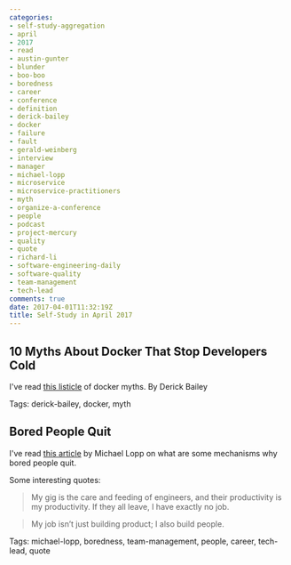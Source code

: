```yaml
---
categories:
- self-study-aggregation
- april
- 2017
- read
- austin-gunter
- blunder
- boo-boo
- boredness
- career
- conference
- definition
- derick-bailey
- docker
- failure
- fault
- gerald-weinberg
- interview
- manager
- michael-lopp
- microservice
- microservice-practitioners
- myth
- organize-a-conference
- people
- podcast
- project-mercury
- quality
- quote
- richard-li
- software-engineering-daily
- software-quality
- team-management
- tech-lead
comments: true
date: 2017-04-01T11:32:19Z
title: Self-Study in April 2017 
---
```


<!--
## Gerald Weinberg on Bugs, Errors, and Software Quality

I've listened to [this interview][bug-error-weinberg] with Gerald Weinberg where he first talks about software quality, defining a fault, failure, a boo-boo, a blunder (below). Then, they move on to the cost of quality, experiences in his project 'Mercury' (a man in orbit; his contribution was on the software side). Says it's one of his first projects where a person's life was directly related to a piece of software.

Fault: wrong operation in code
Failure: user's experience caused by a fault
Boo-boo: a one-off, small failure. Usually shrugged as a small defect
Blunder: a one-off, big failure. Can kill a career

About the cost of software, he mentions that many managers are not willing to pay the price of almost defect-free software and that this level of quality is not required in every project. This idea is similar to the one 'Testing every part is akin to reading every letter on the newspaper: one parts are more important than other'.

This interview talks about similar topics than 'Why programs fail', especially about the definition.

At the end of the interview, he talks about team-based software development (~XP) and an anecdote about a company he was consulting with: follow the process or pay the defects out of your own pocket. One of them, accepted paying for defects, until he made a big mistake. Accepted training the rest of the employees into his very precise methods and became very valuable to the company.

Tags: podcast, gerald-weinberg, quality, interview, manager, software-quality, definition, fault, failure, boo-boo, blunder, project-mercury

TODO missing link
[bug-error-weinberg]: http://... 
-->

<!--
## Microservice Practitioners with Austin Gunter and Richard Li

I've listened to [this podcast][us-practitioners] at Software Engineering Daily with Austin Gunter and Richard Li. In it, they talk about how they have organized the conference 'Microservice Practicitioners': how to find speakers, the vibes of the conference, etc.

Tags: austin-gunter, richard-li, organize-a-conference, conference, microservice, microservice-practitioners, podcast, software-engineering-daily

TODO missing link
[us-practitioners]: http://...
-->


## 10 Myths About Docker That Stop Developers Cold

I've read [this listicle][docker-myths-bailey] of docker myths. By Derick Bailey

Tags: derick-bailey, docker, myth

[docker-myths-bailey]: https://dev.to/derickbailey/10-myths-about-docker-that-stop-developers-cold

## Bored People Quit

I've read [this article][bored-quit] by Michael Lopp on what are some mechanisms why bored people quit.

Some interesting quotes:

> My gig is the care and feeding of engineers, and their productivity is my productivity. If they all leave, I have exactly no job.

> My job isn’t just building product; I also build people.

Tags: michael-lopp, boredness, team-management, people, career, tech-lead, quote

[bored-quit]: http://randsinrepose.com/archives/bored-people-quit/

